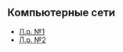 ## Компьютерные сети

- [Л.р. №1](https://github.com/the-hwk/GSTU-computer-networks/blob/main/L1/README.md)
- [Л.р. №2](https://github.com/the-hwk/GSTU-computer-networks/blob/main/L2/README.md)
